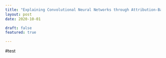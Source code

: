 ```yaml
---
title: "Explaining Convolutional Neural Networks through Attribution-Based Input Sampling and Block-Wise Feature Aggregation"
layout: post
date: 2020-10-01

draft: false
featured: true

---
```


#test
